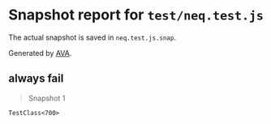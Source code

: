 # Snapshot report for `test/neq.test.js`

The actual snapshot is saved in `neq.test.js.snap`.

Generated by [AVA](https://ava.li).

## always fail

> Snapshot 1

    TestClass<700>
